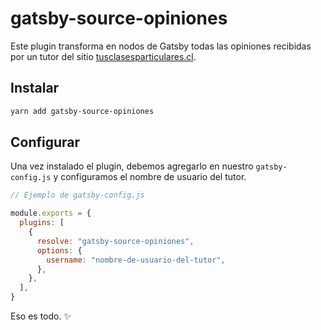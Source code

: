 # gatsby-source-opiniones

Este plugin transforma en nodos de Gatsby todas las opiniones recibidas por un tutor del sitio [tusclasesparticulares.cl](https://www.tusclasesparticulares.cl).

## Instalar

```bash
yarn add gatsby-source-opiniones
```

## Configurar

Una vez instalado el plugin, debemos agregarlo en nuestro `gatsby-config.js` y configuramos el nombre de usuario del tutor.

```js
// Ejemplo de gatsby-config.js

module.exports = {
  plugins: [
    {
      resolve: "gatsby-source-opiniones",
      options: {
        username: "nombre-de-usuario-del-tutor",
      },
    },
  ],
}
```

Eso es todo. ✨
